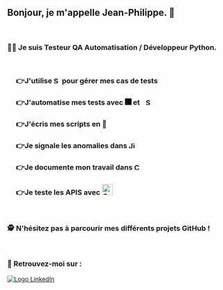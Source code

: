 ## Bonjour, je m'appelle Jean-Philippe. 🤝

<br>

### 👨‍💻  Je suis Testeur QA Automatisation / Développeur Python.

<br>

### <div style="margin-left:20px"> 👉J'utilise <img src="https://static.wixstatic.com/media/bfcc04_cd132e0553374fa6b59ba00f293b8cbd~mv2.jpg/v1/crop/x_0,y_0,w_1651,h_410/fill/w_303,h_75,al_c,q_80,usm_0.66_1.00_0.01,enc_auto/Squash-Jira-anomalie-automatisation-agil.jpg" alt="Squash TM" style="height: 15px"> pour gérer mes cas de tests

### <div style="margin-left:20px"> 👉J'automatise mes tests avec <img src="https://europe1.discourse-cdn.com/standard21/uploads/robotframework1/original/1X/927bccfd8d2d7ad89b17972cb1dc27f432ffac3f.png" alt="Robot Framework" style= "height:15px; background:black"/> et <img src="https://avatars.githubusercontent.com/u/983927?s=200&v=4" alt="Selenium" height=15px style= "margin-left:10px"/>

### <div style="margin-left:20px"> 👉J'écris mes scripts en 🐍

### <div style="margin-left:20px"> 👉Je signale les anomalies dans <img src="https://wac-cdn.atlassian.com/dam/jcr:ab384028-e8a3-4dd1-8b45-6d564ef7936a/Jira%20Software_24.svg?cdnVersion=1084" height="15px" alt="Jira Software">

### <div style="margin-left:20px"> 👉Je documente mon travail dans <img src="https://wac-cdn-2.atlassian.com/image/upload/f_auto,q_auto/dam/jcr:d6e2d2db-e58a-40f7-9d1a-d6d22a335c96/Confluence-blue.svg?cdnVersion=1084" height="15px" alt="Confluence">

### <div style="margin-left:20px"> 👉Je teste les APIS avec <img src="https://voyager.postman.com/logo/postman-logo-orange.svg" height="25px" alt="Confluence">

<br>

### 🕵 N'hésitez pas à parcourir mes différents projets GitHub ! 

<br>

### 👋 Retrouvez-moi sur :

<a href="https://www.linkedin.com/in/jean-philippe-vincent-1509832/"><img src="https://img.shields.io/badge/LinkedIn-0077B5?style=for-the-badge&logo=linkedin&logoColor=white" alt="Logo LinkedIn" /></a>
